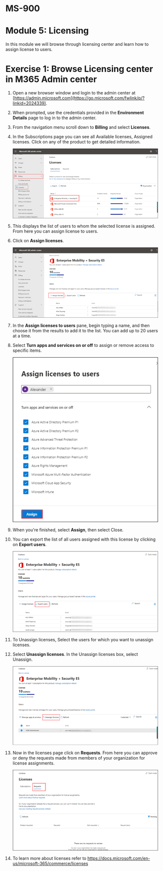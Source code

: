 # MS-900

# Module 5: Licensing 

  In this module we will browse through licensing center and learn how to assign license to users.

# Exercise 1: Browse Licensing center in M365 Admin center 

1. Open a new browser window and login to the admin center at [https://admin.microsoft.com](https://go.microsoft.com/fwlink/p/?linkid=2024339).

1. When prompted, use the credentials provided in the **Environment Details** page to log in to the admin center.

1. From  the navigation menu scroll down to  **Billing** and select **Licenses**.
   
1. In the Subscriptions page you can see all Available licenses, Assigned licenses. Click on any of the product to get detailed information.

   ![](Images/img129.png)

1. This displays the list of users to whom the selected license is assigned. From here you can assign license to users.

1. Click on **Assign licenses**.

   ![](Images/img130.png)

1. In the **Assign licenses to users** pane, begin typing a name, and then choose it from the results to add it to the list. You can add up to 20 users at a time.

1. Select **Turn apps and services on or off** to assign or remove access to specific items.
   
   ![](Images/img131.png)

1. When you're finished, select **Assign**, then select Close.

1. You can export the list of all users assigned with this license by clicking on **Export users**.

   ![](Images/img134.png)

1. To Unassign licenses, Select the users for which you want to unassign licenses.

1. Select **Unassign licenses**. In the Unassign licenses box, select Unassign.

   ![](Images/img132.png)

1. Now in the licenses page click on **Requests**. From here you can approve or deny the requests made from members of your organization for license assignments.

    ![](Images/img133.png)

1. To learn more about licenses refer to  https://docs.microsoft.com/en-us/microsoft-365/commerce/licenses
